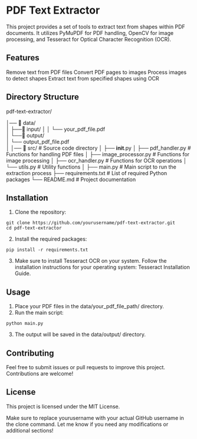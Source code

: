 # PDF Text Extractor
This project provides a set of tools to extract text from shapes within PDF documents. It utilizes PyMuPDF for PDF handling, OpenCV for image processing, and Tesseract for Optical Character Recognition (OCR).

## Features
Remove text from PDF files
Convert PDF pages to images
Process images to detect shapes
Extract text from specified shapes using OCR

## Directory Structure

pdf-text-extractor/

│── 📂 data/                      
│   ├──📂 input/
│   │  └── your_pdf_file.pdf  
│   └──📂 output/  
│      └── output_pdf_file.pdf      
│
│── 📂 src/                      # Source code directory
│   ├── __init__.py
│   ├── pdf_handler.py        # Functions for handling PDF files
│   ├── image_processor.py     # Functions for image processing
│   ├── ocr_handler.py        # Functions for OCR operations
│   └── utils.py              # Utility functions
│
├── main.py                   # Main script to run the extraction process
├── requirements.txt          # List of required Python packages
└── README.md                 # Project documentation


## Installation
1. Clone the repository:
````
git clone https://github.com/yourusername/pdf-text-extractor.git
cd pdf-text-extractor
````

2. Install the required packages:
````
pip install -r requirements.txt
````
3. Make sure to install Tesseract OCR on your system. Follow the installation instructions for your operating system: Tesseract Installation Guide.

## Usage
1. Place your PDF files in the data/your_pdf_file_path/ directory.
2. Run the main script:
````
python main.py
````
3. The output will be saved in the data/output/ directory.
   
## Contributing
Feel free to submit issues or pull requests to improve this project. Contributions are welcome!

## License
This project is licensed under the MIT License.

Make sure to replace yourusername with your actual GitHub username in the clone command. Let me know if you need any modifications or additional sections!


